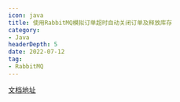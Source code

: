 ```yaml
---
icon: java
title: 使用RabbitMQ模拟订单超时自动关闭订单及释放库存
category: 
- Java
headerDepth: 5
date: 2022-07-12
tag:
- RabbitMQ
---
```


<!-- more -->

[文档地址](https://blog.csdn.net/qq_42476834/article/details/125750612)
